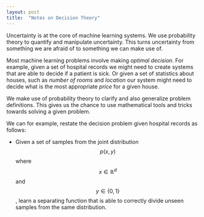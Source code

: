 ```yaml
---
layout: post
title:  "Notes on Decision Theory"
---
```


Uncertainty is at the core of machine learning systems. We use probability theory to quantify and manipulate uncertainty. This turns uncertainty from something we are afraid of to something we can make use of.

Most machine learning problems involve making *optimal decision*. For example, given a set of hospital records we might need to create systems that are able to decide if a patient is sick. Or given a set of statistics about houses, such as *number of rooms* and *location* our system might need to decide what is the most appropriate *price* for a given house.

We make use of probability theory to clarify and also generalize problem definitions. This gives us the chance to use mathematical tools and tricks towards solving a given problem.

We can for example, restate the decision problem given hospital records as follows:
- Given a set of samples from the joint distribution $$p(x,y)$$ where $$x \in \mathbb{R}^d$$ and $$y \in \{0,1\}$$, learn a separating function that is able to correctly divide unseen samples from the same distribution.
